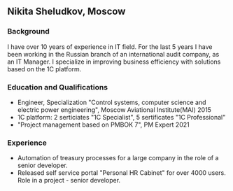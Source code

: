 ## **Nikita Sheludkov, Moscow**

### Background
I have over 10 years of experience in IT field. For the last 5 years I have been working in the Russian branch of an international audit company, as an IT Manager. 
I specialize in improving business efficiency with solutions based on the 1C platform.

### Education and Qualifications
* Engineer, Specialization "Control systems, computer science and electric power engineering", Moscow Aviational Institute(MAI) 2015
* 1C platform: 2 serticiates "1C Specialist", 5 sertificates "1C Professional"
* "Project management based on PMBOK 7", PM Expert 2021

### Experience
* Automation of treasury processes for a large company in the role of a senior developer.
* Released self service portal "Personal HR Cabinet" for over 4000 users. Role in a project - senior developer.
